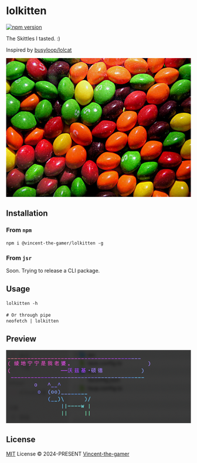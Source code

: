 # lolkitten

[![npm version][npm-version-src]][npm-version-href]

The Skittles I tasted. :) 

Inspired by [busyloop/lolcat](https://github.com/busyloop/lolcat)

![skittles](.github/skittles.jpg)

## Installation

### From `npm`

```shell
npm i @vincent-the-gamer/lolkitten -g
```

### From `jsr`
Soon. Trying to release a CLI package.

## Usage
```shell
lolkitten -h

# Or through pipe
neofetch | lolkitten
```

## Preview

![Preview](.github/preview.png)


## License

[MIT](./LICENSE) License © 2024-PRESENT [Vincent-the-gamer](https://github.com/Vincent-the-gamer)

<!-- Badges -->

[npm-version-src]: https://img.shields.io/npm/v/@vincent-the-gamer/lolkitten?style=flat&colorA=080f12&colorB=1fa669
[npm-version-href]: https://npmjs.com/package/